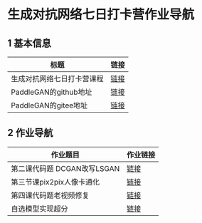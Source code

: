 # 生成对抗网络七日打卡营作业导航
## 1 基本信息
|标题|链接|
|-|-|
|生成对抗网络七日打卡营课程|[链接](https://aistudio.baidu.com/aistudio/education/group/info/16651)|
|PaddleGAN的github地址|[链接](https://github.com/PaddlePaddle/PaddleGAN)|
|PaddleGAN的gitee地址|[链接](https://gitee.com/paddlepaddle/PaddleGAN)|

## 2 作业导航

|作业题目|作业链接|
|-|-|
|第二课代码题 DCGAN改写LSGAN|[链接](https://aistudio.baidu.com/aistudio/projectdetail/1826922)|
|第三节课pix2pix人像卡通化|[链接](https://aistudio.baidu.com/aistudio/projectdetail/1827733)|
|第四课代码题老视频修复|[链接](https://aistudio.baidu.com/aistudio/projectdetail/1828015)|
|自选模型实现超分|[链接](https://aistudio.baidu.com/aistudio/projectdetail/1830217)|
